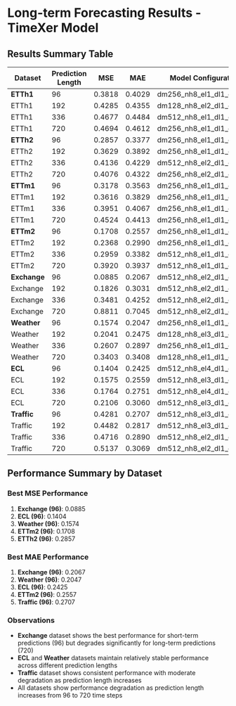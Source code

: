 # Long-term Forecasting Results - TimeXer Model

## Results Summary Table

| Dataset | Prediction Length | MSE | MAE | Model Configuration |
|---------|------------------|-----|-----|-------------------|
| **ETTh1** | 96 | 0.3818 | 0.4029 | dm256_nh8_el1_dl1_df2048 |
| ETTh1 | 192 | 0.4285 | 0.4355 | dm128_nh8_el2_dl1_df2048 |
| ETTh1 | 336 | 0.4677 | 0.4484 | dm512_nh8_el1_dl1_df1024 |
| ETTh1 | 720 | 0.4694 | 0.4612 | dm256_nh8_el1_dl1_df1024 |
| **ETTh2** | 96 | 0.2857 | 0.3377 | dm256_nh8_el1_dl1_df1024 |
| ETTh2 | 192 | 0.3629 | 0.3892 | dm256_nh8_el1_dl1_df1024 |
| ETTh2 | 336 | 0.4136 | 0.4229 | dm512_nh8_el2_dl1_df1024 |
| ETTh2 | 720 | 0.4076 | 0.4322 | dm256_nh8_el2_dl1_df1024 |
| **ETTm1** | 96 | 0.3178 | 0.3563 | dm256_nh8_el1_dl1_df2048 |
| ETTm1 | 192 | 0.3616 | 0.3829 | dm256_nh8_el1_dl1_df256 |
| ETTm1 | 336 | 0.3951 | 0.4067 | dm256_nh8_el1_dl1_df1024 |
| ETTm1 | 720 | 0.4524 | 0.4413 | dm256_nh8_el1_dl1_df512 |
| **ETTm2** | 96 | 0.1708 | 0.2557 | dm256_nh8_el1_dl1_df2048 |
| ETTm2 | 192 | 0.2368 | 0.2990 | dm256_nh8_el1_dl1_df1024 |
| ETTm2 | 336 | 0.2959 | 0.3382 | dm512_nh8_el1_dl1_df1024 |
| ETTm2 | 720 | 0.3920 | 0.3937 | dm512_nh8_el1_dl1_df2048 |
| **Exchange** | 96 | 0.0885 | 0.2067 | dm512_nh8_el2_dl1_df2048 |
| Exchange | 192 | 0.1826 | 0.3031 | dm512_nh8_el2_dl1_df2048 |
| Exchange | 336 | 0.3481 | 0.4252 | dm512_nh8_el2_dl1_df2048 |
| Exchange | 720 | 0.8811 | 0.7045 | dm512_nh8_el2_dl1_df2048 |
| **Weather** | 96 | 0.1574 | 0.2047 | dm256_nh8_el1_dl1_df512 |
| Weather | 192 | 0.2041 | 0.2475 | dm128_nh8_el3_dl1_df1024 |
| Weather | 336 | 0.2607 | 0.2897 | dm256_nh8_el1_dl1_df2048 |
| Weather | 720 | 0.3403 | 0.3408 | dm128_nh8_el1_dl1_df2048 |
| **ECL** | 96 | 0.1404 | 0.2425 | dm512_nh8_el4_dl1_df512 |
| ECL | 192 | 0.1575 | 0.2559 | dm512_nh8_el3_dl1_df2048 |
| ECL | 336 | 0.1764 | 0.2751 | dm512_nh8_el4_dl1_df2048 |
| ECL | 720 | 0.2106 | 0.3060 | dm512_nh8_el3_dl1_df2048 |
| **Traffic** | 96 | 0.4281 | 0.2707 | dm512_nh8_el3_dl1_df512 |
| Traffic | 192 | 0.4482 | 0.2817 | dm512_nh8_el3_dl1_df512 |
| Traffic | 336 | 0.4716 | 0.2890 | dm512_nh8_el2_dl1_df512 |
| Traffic | 720 | 0.5137 | 0.3069 | dm512_nh8_el2_dl1_df512 |

## Performance Summary by Dataset

### Best MSE Performance
1. **Exchange (96)**: 0.0885
2. **ECL (96)**: 0.1404
3. **Weather (96)**: 0.1574
4. **ETTm2 (96)**: 0.1708
5. **ETTh2 (96)**: 0.2857

### Best MAE Performance
1. **Exchange (96)**: 0.2067
2. **Weather (96)**: 0.2047
3. **ECL (96)**: 0.2425
4. **ETTm2 (96)**: 0.2557
5. **Traffic (96)**: 0.2707

### Observations
- **Exchange** dataset shows the best performance for short-term predictions (96) but degrades significantly for long-term predictions (720)
- **ECL** and **Weather** datasets maintain relatively stable performance across different prediction lengths
- **Traffic** dataset shows consistent performance with moderate degradation as prediction length increases
- All datasets show performance degradation as prediction length increases from 96 to 720 time steps